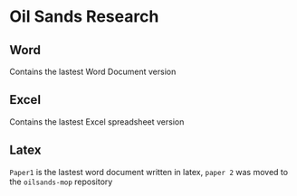 # Oil Sands Research

## Word
Contains the lastest Word Document version

## Excel
Contains the lastest Excel spreadsheet version

## Latex
`Paper1` is the lastest word document written in latex, `paper 2` was moved
to the `oilsands-mop` repository  
